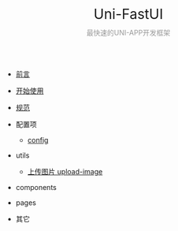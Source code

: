 <center style="font-size: 28px;">Uni-FastUI</center>
<center style="font-size: 14px; color: #999; padding: 10px 0 50px;">最快速的UNI-APP开发框架</center>

- [前言](README.md)
- [开始使用](start.md)
- [规范](standard.md)

- 配置项
  - [config](./config/config.md)

- utils
  - [上传图片 upload-image](upload-image.md)

- components

- pages

- 其它
